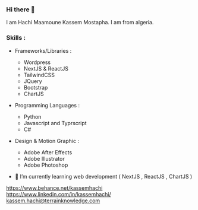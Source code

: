 ### Hi there 👋

I am Hachi Maamoune Kassem Mostapha. I am from algeria.

### Skills : 
  * Frameworks/Libraries :
      - Wordpress
      - NextJS & ReactJS
      - TailwindCSS
      - JQuery
      - Bootstrap
      - ChartJS
  
  * Programming Languages :
      - Python
      - Javascript and Typrscript
      - C#

 * Design & Motion Graphic :
      - Adobe After Effects
      - Adobe Illustrator
      - Adobe Photoshop

- 🌱 I’m currently learning web development ( NextJS , ReactJS , ChartJS )

https://www.behance.net/kassemhachi 
<br>
https://www.linkedin.com/in/kassemhachi/
<br>
<a href="mailto:kassem.hachi@terrainknowledge.com">kassem.hachi@terrainknowledge.com</a>

